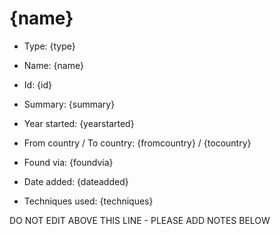 # {name}

* Type: {type}

* Name: {name}

* Id: {id}

* Summary: {summary}

* Year started: {yearstarted}

* From country / To country: {fromcountry} / {tocountry}

* Found via: {foundvia}

* Date added: {dateadded}

* Techniques used: 
{techniques}

DO NOT EDIT ABOVE THIS LINE - PLEASE ADD NOTES BELOW

